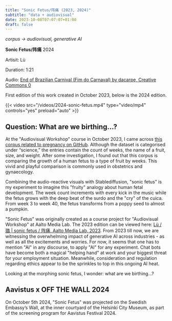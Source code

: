```yaml
---
title: "Sonic Fetus/阵痛 (2023, 2024)"
subtitle: "data + audiovisual"
date: 2023-10-08T07:07:07+01:00
draft: false
---
```


*corpus -> audiovisual, generative AI*


**Sonic Fetus/阵痛** 2024

Artisit: Lù

Duration: 1:21

Audio: [End of Brazilian Carnival (Fim do Carnaval) by dacarpe, Creative Commons 0](https://freesound.org/s/334469/)

First edition of this work created in October 2023, below is the 2024 edition.

{{< video src="/videos/2024-sonic-fetus.mp4" type="video/mp4" controls="yes" preload="auto" >}}


## Question: What are we birthing...?

At the "Audiovisual Workshop" course in October 2023, I came across [this corpus related to pregnancy on GitHub](https://github.com/dariusk/corpora/blob/master/data/science/pregnancy.json). Although the dataset is categorised under “science,” the entries contain the count of weeks, the name of a fruit, size, and weight. After some investigation, I found out that this corpus is comparing the growth of a human fetus to a type of fruit by weeks. This vivid and playful comparison is commonly used in obstetrics and gynaecology.

Combining the audio-reactive visuals with Stablediffusion, "sonic fetus" is my experiment to imagine this "fruity" analogy about human fetal development. The week count increments with every kick in the music while the fetus grows with the deep beat of the surdo and the "cry" of the cuica. From week 3 to week 40, the fetus transforms from a poppy seed to almost a pumpkin.

"Sonic Fetus" was originally created as a course project for "Audiovisual Workshop" at Aalto Media Lab. The 2023 edition can be viewed here: [Lù / 璐 | sonic fetus / 阵痛, Aalto Media Lab, 2023](https://vimeo.com/881208875). From 2023 till now, we are witnessing the overwhelming impact of generative AI across industries - as well as all the excitements and worries. For now, it seems that one has to mention "AI" in any discourse, to apply "AI" for any experiment. Chat bots have become both a magical "helping hand" at work and your biggest threat for your employment situation. Meanwhile, consideration and regulation regarding ethics appear to be the sprinkles to top in this ongoing AI heat. 

Looking at the morphing sonic fetus, I wonder: what are we birthing...?

<!-- Originally, I planned to create a VJ tool for voguing and the ballroom scene. Yet, I came across [this corpus related to pregnancy on GitHub](github.com/dariusk/corpora/blob/master/data/science/pregnancy.json). Although the dataset is categorised under “science,” the entries contain the count of weeks, the name of a fruit, size, and weight. -->

## Aavistus x OFF THE WALL 2024

On October 5th 2024, "Sonic Fetus" was projected on the Swedish Embassy’s Wall, at the inner courtyard of the Helsinki City Museum, as part of the screening program for Aavistus Festival 2024.